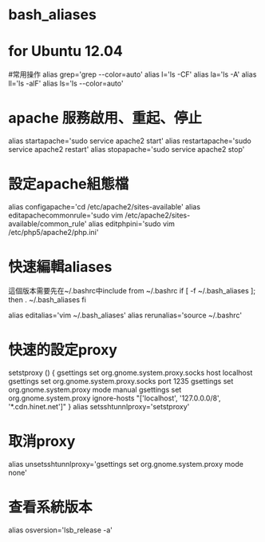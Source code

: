 # bash_aliases

# for Ubuntu 12.04

#常用操作
alias grep='grep --color=auto'
alias l='ls -CF'
alias la='ls -A'
alias ll='ls -alF'
alias ls='ls --color=auto'

# apache 服務啟用、重起、停止
alias startapache='sudo service apache2 start'
alias restartapache='sudo service apache2 restart'
alias stopapache='sudo service apache2 stop'

# 設定apache組態檔
alias configapache='cd /etc/apache2/sites-available'
alias editapachecommonrule='sudo vim /etc/apache2/sites-available/common_rule'
alias editphpini='sudo vim /etc/php5/apache2/php.ini'

# 快速編輯aliases
這個版本需要先在~/.bashrc中include
from ~/.bashrc
if [ -f ~/.bash_aliases ]; then
   . ~/.bash_aliases
fi

alias editalias='vim ~/.bash_aliases'
alias rerunalias='source ~/.bashrc'

# 快速的設定proxy
setstproxy () {
        gsettings set org.gnome.system.proxy.socks host localhost
        gsettings set org.gnome.system.proxy.socks port 1235
        gsettings set org.gnome.system.proxy mode manual
        gsettings set org.gnome.system.proxy ignore-hosts "['localhost', '127.0.0.0/8', '*.cdn.hinet.net']"
}
alias setsshtunnlproxy='setstproxy'

# 取消proxy
alias unsetsshtunnlproxy='gsettings set org.gnome.system.proxy mode none'

# 查看系統版本
alias osversion='lsb_release -a'
